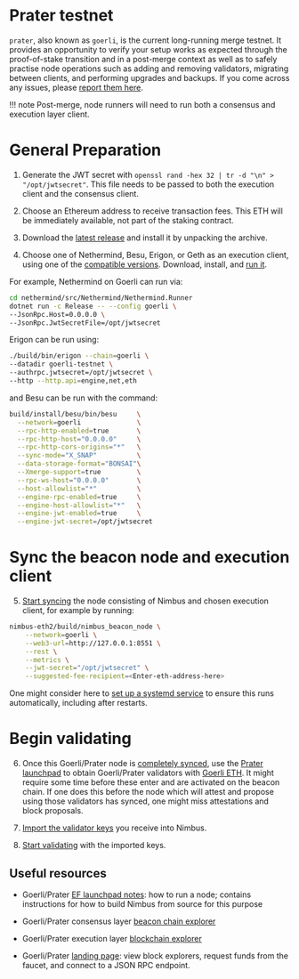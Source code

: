 # Prater testnet

`prater`, also known as `goerli`, is the current long-running merge testnet. It provides an opportunity to verify your setup works as expected through the proof-of-stake transition and in a post-merge context as well as to safely practise node operations such as adding and removing validators, migrating between clients, and performing upgrades and backups. If you come across any issues, please [report them here](https://github.com/status-im/nimbus-eth2/issues).

!!! note
    Post-merge, node runners will need to run both a consensus and execution layer client.

# General Preparation

1. Generate the JWT secret with `openssl rand -hex 32 | tr -d "\n" > "/opt/jwtsecret"`. This file needs to be passed to both the execution client and the consensus client.

2. Choose an Ethereum address to receive transaction fees. This ETH will be immediately available, not part of the staking contract.

3. Download the [latest release](./binaries.md) and install it by unpacking the archive.

4. Choose one of Nethermind, Besu, Erigon, or Geth as an execution client, using one of the [compatible versions](https://blog.ethereum.org/2022/07/27/goerli-prater-merge-announcement/#execution-layer). Download, install, and [run it](https://notes.ethereum.org/@launchpad/goerli#Run-an-Execution-Layer-Client).

For example, Nethermind on Goerli can run via:
```sh
cd nethermind/src/Nethermind/Nethermind.Runner
dotnet run -c Release -- --config goerli \
--JsonRpc.Host=0.0.0.0 \
--JsonRpc.JwtSecretFile=/opt/jwtsecret
```

Erigon can be run using:
```sh
./build/bin/erigon --chain=goerli \
--datadir goerli-testnet \
--authrpc.jwtsecret=/opt/jwtsecret \
--http --http.api=engine,net,eth
```

and Besu can be run with the command:
```sh
build/install/besu/bin/besu     \
  --network=goerli              \
  --rpc-http-enabled=true       \
  --rpc-http-host="0.0.0.0"     \
  --rpc-http-cors-origins="*"   \
  --sync-mode="X_SNAP"          \
  --data-storage-format="BONSAI"\
  --Xmerge-support=true         \
  --rpc-ws-host="0.0.0.0"       \
  --host-allowlist="*"          \
  --engine-rpc-enabled=true     \
  --engine-host-allowlist="*"   \
  --engine-jwt-enabled=true     \
  --engine-jwt-secret=/opt/jwtsecret
```

# Sync the beacon node and execution client

5. [Start syncing](./start-syncing.md) the node consisting of Nimbus and chosen execution client, for example by running:
```sh
nimbus-eth2/build/nimbus_beacon_node \
    --network=goerli \
    --web3-url=http://127.0.0.1:8551 \
    --rest \
    --metrics \
    --jwt-secret="/opt/jwtsecret" \
    --suggested-fee-recipient=<Enter-eth-address-here>
```

One might consider here to [set up a systemd service](./beacon-node-systemd.md) to ensure this runs automatically, including after restarts.

# Begin validating

6. Once this Goerli/Prater node is [completely synced](./keep-an-eye.md#keep-track-of-your-syncing-progress), use the [Prater launchpad](https://prater.launchpad.ethereum.org/en/) to obtain Goerli/Prater validators with [Goerli ETH](./goerli-eth.md). It might require some time before these enter and are activated on the beacon chain. If one does this before the node which will attest and propose using those validators has synced, one might miss attestations and block proposals.

7. [Import the validator keys](./keys.md) you receive into Nimbus.

8. [Start validating](./connect-eth2.md) with the imported keys.

## Useful resources

- Goerli/Prater [EF launchpad notes](https://notes.ethereum.org/@launchpad/goerli): how to run a node; contains instructions for how to build Nimbus from source for this purpose

- Goerli/Prater consensus layer [beacon chain explorer](https://prater.beaconcha.in/)

- Goerli/Prater execution layer [blockchain explorer](https://goerli.etherscan.io/)

- Goerli/Prater [landing page](https://goerli.net/): view block explorers, request funds from the faucet, and connect to a JSON RPC endpoint.
